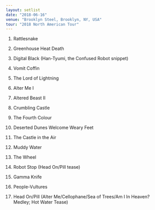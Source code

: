 ```yaml
---
layout: setlist
date: "2018-06-16"
venue: "Brooklyn Steel, Brooklyn, NY, USA"
tour: "2018 North American Tour"
---
```



 1. Rattlesnake

 2. Greenhouse Heat Death

 3. Digital Black
    (Han-Tyumi, the Confused Robot snippet)

 4. Vomit Coffin

 5. The Lord of Lightning

 6. Alter Me I

 7. Altered Beast II

 8. Crumbling Castle

 9. The Fourth Colour

10. Deserted Dunes Welcome Weary Feet

11. The Castle in the Air

12. Muddy Water

13. The Wheel

14. Robot Stop
    (Head On/Pill tease)

15. Gamma Knife

16. People-Vultures

17. Head On/Pill
    (Alter Me/Cellophane/Sea of Trees/Am I In Heaven? Medley; Hot Water
    Tease)


